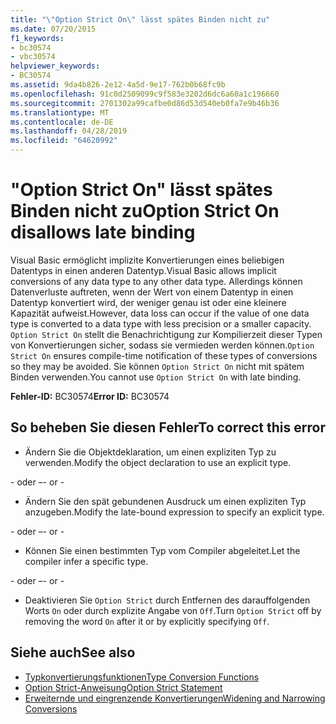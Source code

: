 ```yaml
---
title: "\"Option Strict On\" lässt spätes Binden nicht zu"
ms.date: 07/20/2015
f1_keywords:
- bc30574
- vbc30574
helpviewer_keywords:
- BC30574
ms.assetid: 9da4b826-2e12-4a5d-9e17-762b0b68fc9b
ms.openlocfilehash: 91c0d2509099c9f583e3202d6dc6a60a1c196660
ms.sourcegitcommit: 2701302a99cafbe0d86d53d540eb0fa7e9b46b36
ms.translationtype: MT
ms.contentlocale: de-DE
ms.lasthandoff: 04/28/2019
ms.locfileid: "64620992"
---
```

# <a name="option-strict-on-disallows-late-binding"></a><span data-ttu-id="5b00d-102">"Option Strict On" lässt spätes Binden nicht zu</span><span class="sxs-lookup"><span data-stu-id="5b00d-102">Option Strict On disallows late binding</span></span>
<span data-ttu-id="5b00d-103">Visual Basic ermöglicht implizite Konvertierungen eines beliebigen Datentyps in einen anderen Datentyp.</span><span class="sxs-lookup"><span data-stu-id="5b00d-103">Visual Basic allows implicit conversions of any data type to any other data type.</span></span> <span data-ttu-id="5b00d-104">Allerdings können Datenverluste auftreten, wenn der Wert von einem Datentyp in einen Datentyp konvertiert wird, der weniger genau ist oder eine kleinere Kapazität aufweist.</span><span class="sxs-lookup"><span data-stu-id="5b00d-104">However, data loss can occur if the value of one data type is converted to a data type with less precision or a smaller capacity.</span></span> <span data-ttu-id="5b00d-105">`Option Strict On` stellt die Benachrichtigung zur Kompilierzeit dieser Typen von Konvertierungen sicher, sodass sie vermieden werden können.</span><span class="sxs-lookup"><span data-stu-id="5b00d-105">`Option Strict On` ensures compile-time notification of these types of conversions so they may be avoided.</span></span> <span data-ttu-id="5b00d-106">Sie können `Option Strict On` nicht mit spätem Binden verwenden.</span><span class="sxs-lookup"><span data-stu-id="5b00d-106">You cannot use `Option Strict On` with late binding.</span></span>  

 <span data-ttu-id="5b00d-107">**Fehler-ID:** BC30574</span><span class="sxs-lookup"><span data-stu-id="5b00d-107">**Error ID:** BC30574</span></span>  
  
## <a name="to-correct-this-error"></a><span data-ttu-id="5b00d-108">So beheben Sie diesen Fehler</span><span class="sxs-lookup"><span data-stu-id="5b00d-108">To correct this error</span></span>  
  
- <span data-ttu-id="5b00d-109">Ändern Sie die Objektdeklaration, um einen expliziten Typ zu verwenden.</span><span class="sxs-lookup"><span data-stu-id="5b00d-109">Modify the object declaration to use an explicit type.</span></span>  
  
 <span data-ttu-id="5b00d-110">\- oder –</span><span class="sxs-lookup"><span data-stu-id="5b00d-110">\- or -</span></span>  
  
- <span data-ttu-id="5b00d-111">Ändern Sie den spät gebundenen Ausdruck um einen expliziten Typ anzugeben.</span><span class="sxs-lookup"><span data-stu-id="5b00d-111">Modify the late-bound expression to specify an explicit type.</span></span>  
  
 <span data-ttu-id="5b00d-112">\- oder –</span><span class="sxs-lookup"><span data-stu-id="5b00d-112">\- or -</span></span>  
  
- <span data-ttu-id="5b00d-113">Können Sie einen bestimmten Typ vom Compiler abgeleitet.</span><span class="sxs-lookup"><span data-stu-id="5b00d-113">Let the compiler infer a specific type.</span></span>  
  
 <span data-ttu-id="5b00d-114">\- oder –</span><span class="sxs-lookup"><span data-stu-id="5b00d-114">\- or -</span></span>  
  
- <span data-ttu-id="5b00d-115">Deaktivieren Sie `Option Strict` durch Entfernen des darauffolgenden Worts `On` oder durch explizite Angabe von `Off`.</span><span class="sxs-lookup"><span data-stu-id="5b00d-115">Turn `Option Strict` off by removing the word `On` after it or by explicitly specifying `Off`.</span></span>  
  
## <a name="see-also"></a><span data-ttu-id="5b00d-116">Siehe auch</span><span class="sxs-lookup"><span data-stu-id="5b00d-116">See also</span></span>

- [<span data-ttu-id="5b00d-117">Typkonvertierungsfunktionen</span><span class="sxs-lookup"><span data-stu-id="5b00d-117">Type Conversion Functions</span></span>](../../visual-basic/language-reference/functions/type-conversion-functions.md)
- [<span data-ttu-id="5b00d-118">Option Strict-Anweisung</span><span class="sxs-lookup"><span data-stu-id="5b00d-118">Option Strict Statement</span></span>](../../visual-basic/language-reference/statements/option-strict-statement.md)
- [<span data-ttu-id="5b00d-119">Erweiternde und eingrenzende Konvertierungen</span><span class="sxs-lookup"><span data-stu-id="5b00d-119">Widening and Narrowing Conversions</span></span>](../../visual-basic/programming-guide/language-features/data-types/widening-and-narrowing-conversions.md)
